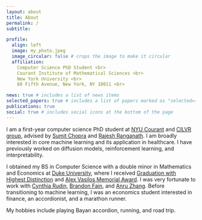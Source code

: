```yaml
---
layout: about
title: About
permalink: /
subtitle: 

profile:
  align: left
  image: my_photo.jpeg
  image_circular: false # crops the image to make it circular
  affiliation: 
    Computer Science PhD Student <br>
    Courant Institute of Mathematical Sciences <br>
    New York University <br>
    60 Fifth Avenue, New York, NY 10011 <br>

news: true # includes a list of news items
selected_papers: true # includes a list of papers marked as "selected={true}"
publications: true
social: true # includes social icons at the bottom of the page
---
```


I am a first-year computer science PhD student at [NYU Courant](https://cs.nyu.edu/home/index.html) and [CILVR group](https://wp.nyu.edu/cilvr/), advised by [Sumit Chopra](https://www.spchopra.net/#bio) and [Rajesh Ranganath](https://cims.nyu.edu/~rajeshr/). I am broadly interested in core machine learning and its application in healthcare. I have previously worked on diffusion models, reinforcement learning, and interpretability.

I obtained my BS in Computer Science with a double minor in Mathematics and Economics at [Duke University](https://duke.edu/), where I received [Graduation with Highest Distinction](https://cs.duke.edu/undergrad/awards) and [Alex Vasilos Memorial Award](https://today.duke.edu/2024/05/honors-and-laurels-earned-class-2024). I was very fortunate to work with [Cynthia Rudin](https://users.cs.duke.edu/~cynthia/), [Brandon Fain](https://sites.duke.edu/btfain/), and [Anru Zhang](https://anruzhang.github.io/). Before transitioning to machine learning, I was an economics student interested in finance, an accordionist, and a marathon runner.

My hobbies include playing Bayan accordion, running, and road trip.